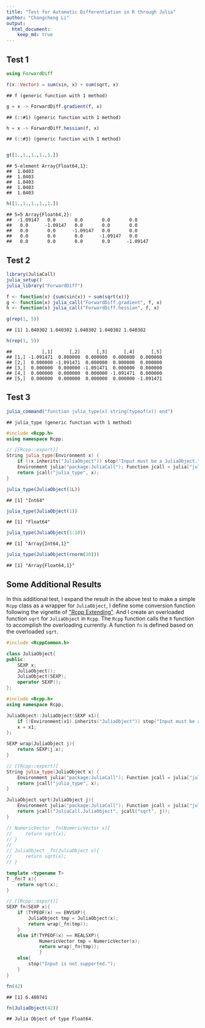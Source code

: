 ```yaml
---
title: "Test for Automatic Differentiation in R through Julia"
author: "Changcheng Li"
output:
  html_document:
    keep_md: true
---
```




## Test 1


```julia
using ForwardDiff

f(x::Vector) = sum(sin, x) + sum(sqrt, x)
```

```
## f (generic function with 1 method)
```

```julia
g = x -> ForwardDiff.gradient(f, x)
```

```
## (::#1) (generic function with 1 method)
```

```julia
h = x -> ForwardDiff.hessian(f, x)
```

```
## (::#3) (generic function with 1 method)
```

```julia

g([1.,1.,1.,1.,1.])
```

```
## 5-element Array{Float64,1}:
##  1.0403
##  1.0403
##  1.0403
##  1.0403
##  1.0403
```

```julia
h([1.,1.,1.,1.,1.])
```

```
## 5×5 Array{Float64,2}:
##  -1.09147   0.0       0.0       0.0       0.0    
##   0.0      -1.09147   0.0       0.0       0.0    
##   0.0       0.0      -1.09147   0.0       0.0    
##   0.0       0.0       0.0      -1.09147   0.0    
##   0.0       0.0       0.0       0.0      -1.09147
```

## Test 2


```r
library(JuliaCall)
julia_setup()
julia_library("ForwardDiff")

f <- function(x) {sum(sin(x)) + sum(sqrt(x))}
g <- function(x) julia_call("ForwardDiff.gradient", f, x)
h <- function(x) julia_call("ForwardDiff.hessian", f, x)

g(rep(1, 5))
```

```
## [1] 1.040302 1.040302 1.040302 1.040302 1.040302
```

```r
h(rep(1, 5))
```

```
##           [,1]      [,2]      [,3]      [,4]      [,5]
## [1,] -1.091471  0.000000  0.000000  0.000000  0.000000
## [2,]  0.000000 -1.091471  0.000000  0.000000  0.000000
## [3,]  0.000000  0.000000 -1.091471  0.000000  0.000000
## [4,]  0.000000  0.000000  0.000000 -1.091471  0.000000
## [5,]  0.000000  0.000000  0.000000  0.000000 -1.091471
```

## Test 3

```r
julia_command("function julia_type(x) string(typeof(x)) end")
```

```
## julia_type (generic function with 1 method)
```

```cpp
#include <Rcpp.h>
using namespace Rcpp;

// [[Rcpp::export]]
String julia_type(Environment x) {
    if (!x.inherits("JuliaObject")) stop("Input must be a JuliaObject.");
    Environment julia("package:JuliaCall"); Function jcall = julia["julia_call"];
    return jcall("julia_type", x);
}
```


```r
julia_type(JuliaObject(1L))
```

```
## [1] "Int64"
```

```r
julia_type(JuliaObject(1))
```

```
## [1] "Float64"
```

```r
julia_type(JuliaObject(1:10))
```

```
## [1] "Array{Int64,1}"
```

```r
julia_type(JuliaObject(rnorm(10)))
```

```
## [1] "Array{Float64,1}"
```

## Some Additional Results

In this additional test, I expand the result in the above test to make a simple `Rcpp` class as a wrapper for `JuliaObject`, I define some conversion function following the vignette of ["Rcpp Extending"](https://cran.r-project.org/web/packages/Rcpp/vignettes/Rcpp-extending.pdf).
And I create an overloaded function `sqrt` for `JuliaObject` in `Rcpp`.
The `Rcpp` function calls the `R` function to accomplish the overloading currently.
A function `fn` is defined based on the overloaded `sqrt`.


```cpp
#include <RcppCommon.h>

class JuliaObject{
public:
    SEXP x;
    JuliaObject();
    JuliaObject(SEXP);
    operator SEXP();
};

#include <Rcpp.h>
using namespace Rcpp;

JuliaObject::JuliaObject(SEXP x1){
    if (!Environment(x1).inherits("JuliaObject")) stop("Input must be a JuliaObject.");
    x = x1;
};

SEXP wrap(JuliaObject j){
    return SEXP(j.x);
}

// [[Rcpp::export]]
String julia_type(JuliaObject x) {
    Environment julia("package:JuliaCall"); Function jcall = julia["julia_call"];
    return jcall("julia_type", x);
}

JuliaObject sqrt(JuliaObject j){
    Environment julia("package:JuliaCall"); Function jcall = julia["julia_call"];
    return jcall("JuliaCall.JuliaObject", jcall("sqrt", j));
}

// NumericVector _fn(NumericVector x){
//     return sqrt(x);
// }
//
// JuliaObject _fn(JuliaObject x){
//     return sqrt(x);
// }

template <typename T>
T _fn(T x){
    return sqrt(x);
}

// [[Rcpp::export]]
SEXP fn(SEXP x){
    if (TYPEOF(x) == ENVSXP){
        JuliaObject tmp = JuliaObject(x);
        return wrap(_fn(tmp));
    }
    else if(TYPEOF(x) == REALSXP){
            NumericVector tmp = NumericVector(x);
            return wrap(_fn(tmp));
            }
    else{
        stop("Input is not supported.");
    }
}
```


```r
fn(42)
```

```
## [1] 6.480741
```

```r
fn(JuliaObject(42))
```

```
## Julia Object of type Float64.
```
